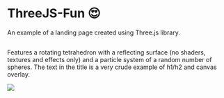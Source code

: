 # ThreeJS-Fun :heart_eyes:

An example of a landing page created using Three.js library.

##

Features a rotating tetrahedron with a reflecting surface (no shaders, textures and effects only) and a particle system of a random number of spheres.
The text in the title is a very crude example of h1/h2 and canvas overlay.

![](demo.gif)
